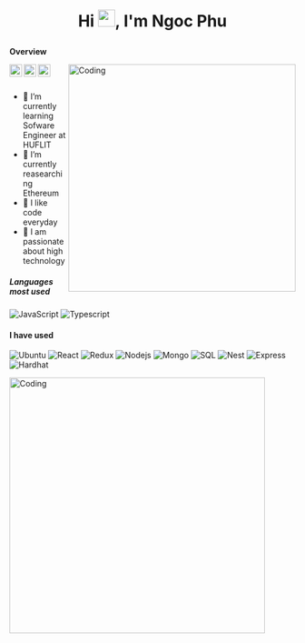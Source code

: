 # <p align="center">Hi <img src="https://raw.githubusercontent.com/KarthikNayak024/KarthikNayak024/master/assets/wave.gif" alt="waving hand" width="30px">, I'm Ngoc Phu</p>
**Overview**

<a href="https://www.linkedin.com/in/ph%C3%BA-ph%E1%BA%A1m-ng%E1%BB%8Dc-778a7221a/">
  <img align="left" alt="Linkdein" width="22px" src="https://cdn.jsdelivr.net/npm/simple-icons@v3/icons/linkedin.svg" />
</a>
<a href="https://leetcode.com/ngocphuphamm/">
  <img align="left" alt=" Github" width="22px" src="https://cdn.jsdelivr.net/npm/simple-icons@3.13.0/icons/leetcode.svg" />
</a>
<a href="https://www.facebook.com/pham.nphu.3/">
  <img align="left" alt="Facebook" width="22px" src="https://cdn.jsdelivr.net/npm/simple-icons@v3/icons/facebook.svg" />
</a>

<img align="right" alt="Coding" width="400" src="https://camo.githubusercontent.com/b966a044e887df3e486be04ef582ab85ba7a2251a27a88199d91e09d0c7b5692/68747470733a2f2f6d656469612e67697068792e636f6d2f6d656469612f55717856526d3149616149476b2f67697068792e676966">


<br/>
<br/>

- 🔭 I’m currently learning Sofware Engineer at HUFLIT
- 🌱 I’m currently reasearching Ethereum
- 👯 I like code everyday
- 🤔 I am passionate about high technology


##### Languages most used

![JavaScript](https://img.shields.io/badge/-Javascript-000000?style=flat&logo=JavaScript)
![Typescript](https://img.shields.io/badge/-Typescript-000000?style=flat&logo=Typescript)


#### I have used
![Ubuntu](https://img.shields.io/badge/-Ubuntu-000000?style=flat&logo=Ubuntu)
![React](https://img.shields.io/badge/-React-000000?style=flat&logo=React)
![Redux](https://img.shields.io/badge/-Redux-000000?style=flat&logo=Redux)
![Nodejs](https://img.shields.io/badge/-Node.js-000000?style=flat&logo=Node.js)
![Mongo](https://img.shields.io/badge/-Mongo-000000?style=flat&logo=Mongodb)
![SQL](https://img.shields.io/badge/-SQL-000000?style=flat&logo=MySQL)
![Nest](https://img.shields.io/badge/-Nest-000000?style=flat&logo=NestJs)
![Express](https://img.shields.io/badge/-Express-000000?style=flat&logo=Express)
![Hardhat](https://img.shields.io/badge/-Hardhat-000000?style=flat&logo=Hardhat)
<br/>

<img align="center" alt="Coding" width="450" src="https://github-readme-stats.vercel.app/api?username=ngocphuphamm&show_icons=true&theme=radical" />

